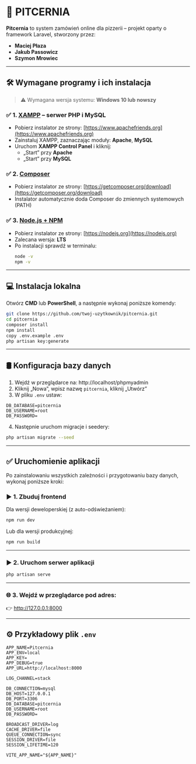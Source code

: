 # 🍕 PITCERNIA

**Pitcernia** to system zamówień online dla pizzerii – projekt oparty o framework Laravel, stworzony przez:

- **Maciej Płaza**
- **Jakub Passowicz**
- **Szymon Mrowiec**

---

## 🛠 Wymagane programy i ich instalacja

> ⚠️ Wymagana wersja systemu: **Windows 10 lub nowszy**

### ✅ 1. [XAMPP](https://www.apachefriends.org/index.html) – serwer PHP i MySQL
- Pobierz instalator ze strony: [https://www.apachefriends.org](https://www.apachefriends.org)
- Zainstaluj XAMPP, zaznaczając moduły: **Apache**, **MySQL**
- Uruchom **XAMPP Control Panel** i kliknij:
  - „Start” przy **Apache**
  - „Start” przy **MySQL**

### ✅ 2. [Composer](https://getcomposer.org/)
- Pobierz instalator ze strony: [https://getcomposer.org/download](https://getcomposer.org/download)
- Instalator automatycznie doda Composer do zmiennych systemowych (PATH)

### ✅ 3. [Node.js + NPM](https://nodejs.org/)
- Pobierz instalator ze strony: [https://nodejs.org](https://nodejs.org)
- Zalecana wersja: **LTS**
- Po instalacji sprawdź w terminalu:
  ```bash
  node -v
  npm -v
  ```

---

## 💻 Instalacja lokalna

Otwórz **CMD** lub **PowerShell**, a następnie wykonaj poniższe komendy:

```bash
git clone https://github.com/twoj-uzytkownik/pitcernia.git
cd pitcernia
composer install
npm install
copy .env.example .env
php artisan key:generate
```

---

## 🛢️ Konfiguracja bazy danych

1. Wejdź w przeglądarce na: http://localhost/phpmyadmin  
2. Kliknij „Nowa”, wpisz nazwę `pitcernia`, kliknij „Utwórz”  
3. W pliku `.env` ustaw:

```env
DB_DATABASE=pitcernia
DB_USERNAME=root
DB_PASSWORD=
```

4. Następnie uruchom migracje i seedery:

```bash
php artisan migrate --seed
```

---

## ✅ Uruchomienie aplikacji

Po zainstalowaniu wszystkich zależności i przygotowaniu bazy danych, wykonaj poniższe kroki:

### ▶️ 1. Zbuduj frontend

Dla wersji deweloperskiej (z auto-odświeżaniem):

```bash
npm run dev
```

Lub dla wersji produkcyjnej:

```bash
npm run build
```

---

### ▶️ 2. Uruchom serwer aplikacji

```bash
php artisan serve
```

---

### 🌐 3. Wejdź w przeglądarce pod adres:

👉 http://127.0.0.1:8000

---

## ⚙️ Przykładowy plik `.env`

```env
APP_NAME=Pitcernia
APP_ENV=local
APP_KEY=
APP_DEBUG=true
APP_URL=http://localhost:8000

LOG_CHANNEL=stack

DB_CONNECTION=mysql
DB_HOST=127.0.0.1
DB_PORT=3306
DB_DATABASE=pitcernia
DB_USERNAME=root
DB_PASSWORD=

BROADCAST_DRIVER=log
CACHE_DRIVER=file
QUEUE_CONNECTION=sync
SESSION_DRIVER=file
SESSION_LIFETIME=120

VITE_APP_NAME="${APP_NAME}"
```
